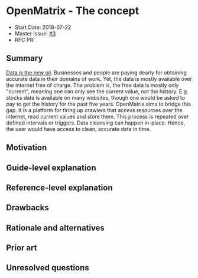 # OpenMatrix - The concept

- Start Date: 2018-07-22
- Master Issue: [#3](https://github.com/PsychoMinions/OpenMatrix/issues/3)
- RFC PR:

## Summary
[summary]: #summary

[Data is the new oil][1]. Businesses and people are paying dearly for obtaining
accurate data in their domains of work. Yet, the data is mostly available over
the internet free of charge. The problem is, the free data is mostly only
"current", meaning one can only see the current value, not the history. E.g.
stocks data is available on many websites, though one would be asked to pay to
get the history for the past five years. OpenMatrix aims to bridge this gap.
It is a platform for firing up crawlers that access resources over the
internet, read current values and store them. This process is repeated over
defined intervals or triggers. Data cleansing can happen in-place. Hence, the
user would have access to clean, accurate data in time.

## Motivation
[motivation]: #motivation

## Guide-level explanation
[guide-level-explanation]: #guide-level-explanation

## Reference-level explanation
[reference-level-explanation]: #reference-level-explanation

## Drawbacks
[drawbacks]: #drawbacks

## Rationale and alternatives
[rationale-and-alternatives]: #rationale-and-alternatives

## Prior art
[prior-art]: #prior-art

## Unresolved questions
[unresolved-questions]: #unresolved-questions

[1]: https://www.economist.com/leaders/2017/05/06/the-worlds-most-valuable-resource-is-no-longer-oil-but-data